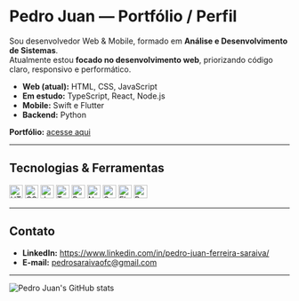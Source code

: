 # Pedro Juan — Portfólio / Perfil

Sou desenvolvedor Web & Mobile, formado em **Análise e Desenvolvimento de Sistemas**.  
Atualmente estou **focado no desenvolvimento web**, priorizando código claro, responsivo e performático.

- **Web (atual):** HTML, CSS, JavaScript  
- **Em estudo:** TypeScript, React, Node.js  
- **Mobile:** Swift e Flutter  
- **Backend:** Python

**Portfólio:** [acesse aqui](https://pedrojuan.dev)

---

## Tecnologias & Ferramentas
<p align="left">
  <img src="https://img.shields.io/badge/HTML5-E34F26?style=flat&logo=html5&logoColor=white" alt="HTML5" height="24"/>
  <img src="https://img.shields.io/badge/CSS3-1572B6?style=flat&logo=css3&logoColor=white" alt="CSS3" height="24"/>
  <img src="https://img.shields.io/badge/JavaScript-F7DF1E?style=flat&logo=javascript&logoColor=111" alt="JavaScript" height="24"/>
  <img src="https://img.shields.io/badge/TypeScript-3178C6?style=flat&logo=typescript&logoColor=white" alt="TypeScript" height="24"/>
  <img src="https://img.shields.io/badge/React-20232A?style=flat&logo=react&logoColor=61DAFB" alt="React" height="24"/>
  <img src="https://img.shields.io/badge/Node.js-339933?style=flat&logo=nodedotjs&logoColor=white" alt="Node.js" height="24"/>
  <img src="https://img.shields.io/badge/Swift-F54A2A?style=flat&logo=swift&logoColor=white" alt="Swift" height="24"/>
  <img src="https://img.shields.io/badge/Flutter-02569B?style=flat&logo=flutter&logoColor=white" alt="Flutter" height="24"/>
  <img src="https://img.shields.io/badge/Python-3776AB?style=flat&logo=python&logoColor=white" alt="Python" height="24"/>
</p>

---

## Contato
- **LinkedIn:** https://www.linkedin.com/in/pedro-juan-ferreira-saraiva/  
- **E-mail:** pedrosaraivaofc@gmail.com

---

![Pedro Juan's GitHub stats](https://github-readme-stats.vercel.app/api?username=PedroJuanOfc&show_icons=true&theme=dark)

